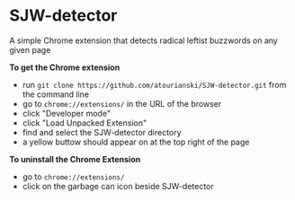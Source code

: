 # SJW-detector

A simple Chrome extension that detects radical leftist buzzwords on any given page

**To get the Chrome extension**

- run `git clone https://github.com/atourianski/SJW-detector.git` from the command line
- go to `chrome://extensions/` in the URL of the browser
- click "Developer mode"
- click "Load Unpacked Extension"
- find and select the SJW-detector directory
- a yellow buttow should appear on at the top right of the page

**To uninstall the Chrome Extension**

- go to `chrome://extensions/`
- click on the garbage can icon beside SJW-detector


